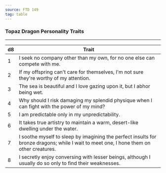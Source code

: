 ```yaml
---
source: FTD 149
tag: table
---
```


### Topaz Dragon Personality Traits
---
|d8|Trait|
|----|------------|
|1|I seek no company other than my own, for no one else can compete with me.|
|2|If my offspring can't care for themselves, I'm not sure they're worthy of my attention.|
|3|The sea is beautiful and I love gazing upon it, but I abhor being wet.|
|4|Why should I risk damaging my splendid physique when I can fight with the power of my mind?|
|5|I am predictable only in my unpredictability.|
|6|It takes true artistry to maintain a warm, desert-like dwelling under the water.|
|7|I soothe myself to sleep by imagining the perfect insults for bronze dragons; while I wait to meet one, I hone them on other creatures.|
|8|I secretly enjoy conversing with lesser beings, although I usually do so only to find their weaknesses.|
